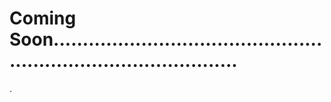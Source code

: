 # Coming Soon.....................................................................................
.
